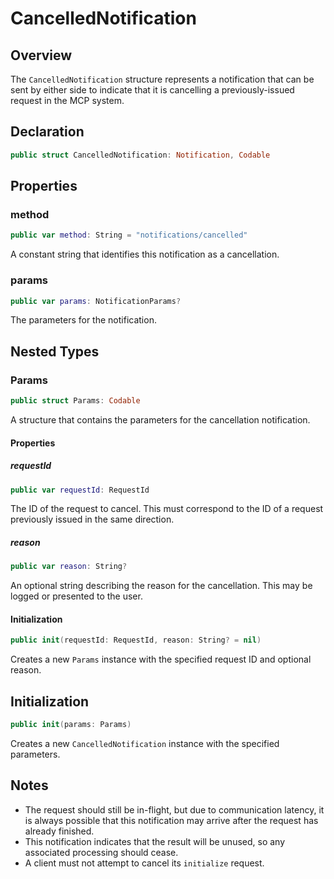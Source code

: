 # CancelledNotification

## Overview

The `CancelledNotification` structure represents a notification that can be sent by either side to indicate that it is cancelling a previously-issued request in the MCP system.

## Declaration

```swift
public struct CancelledNotification: Notification, Codable
```

## Properties

### method

```swift
public var method: String = "notifications/cancelled"
```

A constant string that identifies this notification as a cancellation.

### params

```swift
public var params: NotificationParams?
```

The parameters for the notification.

## Nested Types

### Params

```swift
public struct Params: Codable
```

A structure that contains the parameters for the cancellation notification.

#### Properties

##### requestId

```swift
public var requestId: RequestId
```

The ID of the request to cancel. This must correspond to the ID of a request previously issued in the same direction.

##### reason

```swift
public var reason: String?
```

An optional string describing the reason for the cancellation. This may be logged or presented to the user.

#### Initialization

```swift
public init(requestId: RequestId, reason: String? = nil)
```

Creates a new `Params` instance with the specified request ID and optional reason.

## Initialization

```swift
public init(params: Params)
```

Creates a new `CancelledNotification` instance with the specified parameters.

## Notes

- The request should still be in-flight, but due to communication latency, it is always possible that this notification may arrive after the request has already finished.
- This notification indicates that the result will be unused, so any associated processing should cease.
- A client must not attempt to cancel its `initialize` request.
